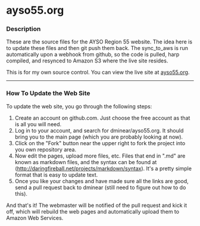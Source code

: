 ayso55.org
==========

### Description

These are the source files for the AYSO Region 55 website. The idea here is to update these files and then git push them back. The sync_to_aws is run automatically upon a webhook from github, so the code is pulled, harp compiled, and resynced to Amazon S3 where the live site resides.

This is for my own source control.  You can view the live site at [ayso55.org](http://ayso55.org).

------------

### How To Update the Web Site

To update the web site, you go through the following steps:

1. Create an account on github.com. Just choose the free account as that is all you will need.
2. Log in to your account, and search for dminear/ayso55.org.  It should bring you to the main page (which you are probably looking at now).
3. Click on the "Fork" button near the upper right to fork the project into you own repository area.
4. Now edit the pages, upload more files, etc. Files that end in ".md" are known as markdown files, and the syntax can be found at (http://daringfireball.net/projects/markdown/syntax). It's a pretty simple format that is easy to update text.
5. Once you like your changes and have made sure all the links are good, send a pull request back to dminear (still need to figure out how to do this).

And that's it! The webmaster will be notified of the pull request and kick it off, which will rebuild the web pages and automatically upload them to Amazon Web Services.
